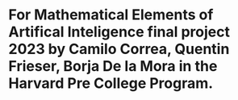 # For Mathematical Elements of Artifical Inteligence final project 2023 by Camilo Correa, Quentin Frieser, Borja De la Mora in the Harvard Pre College Program.
